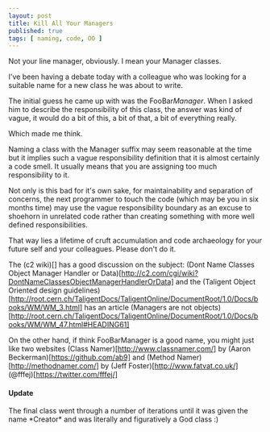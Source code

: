 ```yaml
---
layout: post
title: Kill All Your Managers
published: true
tags: [ naming, code, OO ]
---
```


Not your line manager, obviously. I mean your Manager classes.

I've been having a debate today with a colleague who was looking for a suitable
name for a new class he was about to write. 

The initial guess he came up with was the FooBar*Manager*. When I asked him
to describe the responsibility of this class, the answer was kind of vague, 
it would do a bit of this, a bit of that, a bit of everything really.

Which made me think. 

Naming a class with the Manager suffix may seem reasonable at the time but 
it implies such a vague responsibility definition that it is almost certainly 
a code smell. It usually means that you are assigning too much responsibility 
to it. 

Not only is this bad for it's own sake, for maintainability and separation 
of concerns, the next programmer to touch the code (which may be you in 
six months time) may use the vague responsibility boundary as an excuse to 
shoehorn in unrelated code rather than creating something with more well 
defined responsibilities. 

That way lies a lifetime of cruft accumulation and code archaeology for 
your future self and your colleagues. Please don't do it.

The (c2 wiki)[] has a good discussion on the subject: (Dont Name Classes Object Manager Handler or Data)[http://c2.com/cgi/wiki?DontNameClassesObjectManagerHandlerOrData]
and the (Taligent Object Oriented design guidelines)[http://root.cern.ch/TaligentDocs/TaligentOnline/DocumentRoot/1.0/Docs/books/WM/WM_3.html] 
has an article (Managers are not objects)[http://root.cern.ch/TaligentDocs/TaligentOnline/DocumentRoot/1.0/Docs/books/WM/WM_47.html#HEADING61]

On the other hand, if think FooBarManager is a good name, you might just 
like two websites (Class Namer)[http://www.classnamer.com/] by 
(Aaron Beckerman)[https://github.com/ab9] and (Method Namer)[http://methodnamer.com/] 
by (Jeff Foster)[http://www.fatvat.co.uk/] (@fffej)[https://twitter.com/fffej/]

<div class="alert alert-info">
<h4>Update</h4>
The final class went through a number of iterations until it was given the 
name *Creator* and was literally and figuratively a God class :)
</div>

